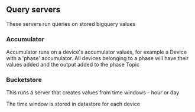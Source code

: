 ## Query servers

These servers run queries on stored bigquery values

### Accumulator

Accumulator runs on a device's accumulator values, for example
a Device with a 'phase' accumulator. All devices belonging to a phase
will have their values added and the output added to the phase Topic

### Bucketstore

This runs a server that creates values from time windows - hour or day

The time window is stored in datastore for each device